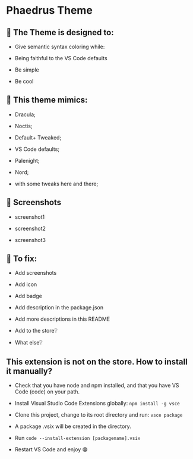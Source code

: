 # Phaedrus Theme

## 📃 The Theme is designed to:
- Give semantic syntax coloring while:

- Being faithful to the VS Code defaults

- Be simple

- Be cool

## 🦜 This theme mimics: 

- Dracula;

- Noctis;

- Default+ Tweaked;

- VS Code defaults;

- Palenight;

- Nord;

- with some tweaks here and there;


## 🌅 Screenshots

- screenshot1

- screenshot2

- screenshot3

## 📢 To fix:

- Add screenshots

- Add icon

- Add badge

- Add description in the package.json

- Add more descriptions in this README

- Add to the store❔

- What else❔

## This extension is not on the store. How to install it manually?
- Check that you have node and npm installed, and that you have VS Code (code) on your path.

- Install Visual Studio Code Extensions globally: `npm install -g vsce`

- Clone this project, change to its root directory and run: `vsce package`

- A package .vsix will be created in the directory.

- Run `code --install-extension [packagename].vsix`

- Restart VS Code and enjoy 😁
